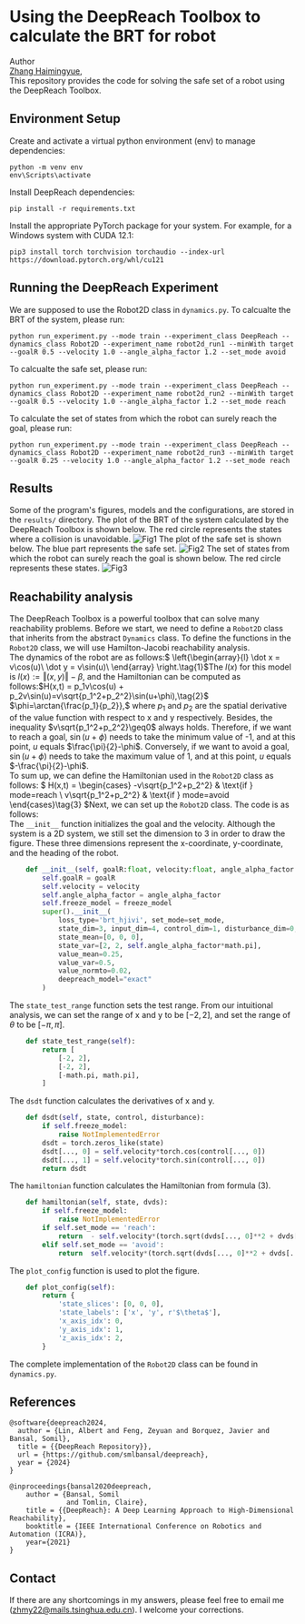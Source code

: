 # Using the DeepReach Toolbox to calculate the BRT for robot

Author<br>
[Zhang Haimingyue](https://myTristan.github.io/),
<br>
This repository provides the code for solving the safe set of a robot using the DeepReach Toolbox.

## Environment Setup
Create and activate a virtual python environment (env) to manage dependencies:
```
python -m venv env
env\Scripts\activate
```
Install DeepReach dependencies:
```
pip install -r requirements.txt
```
Install the appropriate PyTorch package for your system. For example, for a Windows system with CUDA 12.1:
```
pip3 install torch torchvision torchaudio --index-url https://download.pytorch.org/whl/cu121
```

## Running the DeepReach Experiment
We are supposed to use the Robot2D class in `dynamics.py`. To calcualte the BRT of the system, please run:
```
python run_experiment.py --mode train --experiment_class DeepReach --dynamics_class Robot2D --experiment_name robot2d_run1 --minWith target --goalR 0.5 --velocity 1.0 --angle_alpha_factor 1.2 --set_mode avoid
```
To calcualte the safe set, please run:
```
python run_experiment.py --mode train --experiment_class DeepReach --dynamics_class Robot2D --experiment_name robot2d_run2 --minWith target --goalR 0.5 --velocity 1.0 --angle_alpha_factor 1.2 --set_mode reach
```
To calculate the set of states from which the robot can surely reach the goal, please run:
```
python run_experiment.py --mode train --experiment_class DeepReach --dynamics_class Robot2D --experiment_name robot2d_run3 --minWith target --goalR 0.25 --velocity 1.0 --angle_alpha_factor 1.2 --set_mode reach
```

## Results
Some of the program's figures, models and the configurations, are stored in the `results/` directory.
The plot of the BRT of the system calculated by the DeepReach Toolbox is shown below. The red circle represents the states where a collision is unavoidable.
![Fig1](results/robot2d_run1/training/checkpoints/BRS_validation_plot_epoch_100000.png)
The plot of the safe set is shown below. The blue part represents the safe set.
![Fig2](results/robot2d_run2/training/checkpoints/BRS_validation_plot_epoch_100000.png)
The set of states from which the robot can surely reach the goal is shown below. The red circle represents these states.
![Fig3](results/robot2d_run3/training/checkpoints/BRS_validation_plot_epoch_100000.png)

## Reachability analysis
The DeepReach Toolbox is a powerful toolbox that can solve many reachability problems. Before we start, we need to define a `Robot2D` class that inherits from the abstract `Dynamics` class. To define the functions in the `Robot2D` class, we will use Hamilton-Jacobi reachability analysis.  
The dynamics of the robot are as follows:$
\left\{\begin{array}{l}
\dot x = v\cos(u)\\
\dot y = v\sin(u)\\
\end{array}
\right.\tag{1}$The $l(x)$ for this model is $l(x):=\Vert(x,y)\Vert-\beta$, and the Hamiltonian can be computed as follows:$H(x,t) = p_1v\cos(u) + p_2v\sin(u)=v\sqrt{p_1^2+p_2^2}\sin(u+\phi),\tag{2}$
$\phi=\arctan{\frac{p_1}{p_2}},$
where $p_1$ and $p_2$ are the spatial derivative of the value function with respect to x and y respectively. Besides, the inequality $v\sqrt{p_1^2+p_2^2}\geq0$ always holds. Therefore, if we want to reach a goal, $\sin(u+\phi)$ needs to take the minimum value of -1, and at this point, $u$ equals $\frac{\pi}{2}-\phi$. Conversely, if we want to avoid a goal, $\sin(u+\phi)$ needs to take the maximum value of 1, and at this point, $u$ equals $-\frac{\pi}{2}-\phi$.   
To sum up, we can define the Hamiltonian used in the `Robot2D` class as follows: $
H(x,t)  =
\begin{cases}
-v\sqrt{p_1^2+p_2^2} & \text{if } mode=reach \\
v\sqrt{p_1^2+p_2^2} & \text{if } mode=avoid
\end{cases}\tag{3}
$Next, we can set up the `Robot2D` class. The code is as follows:  
The `__init__` function initializes the goal and the velocity. Although the system is a 2D system, we still set the dimension to 3 in order to draw the figure. These three dimensions represent the x-coordinate, y-coordinate, and the heading of the robot.
```python
    def __init__(self, goalR:float, velocity:float, angle_alpha_factor:float, set_mode:str, freeze_model: bool):
        self.goalR = goalR
        self.velocity = velocity
        self.angle_alpha_factor = angle_alpha_factor
        self.freeze_model = freeze_model
        super().__init__(
            loss_type='brt_hjivi', set_mode=set_mode,
            state_dim=3, input_dim=4, control_dim=1, disturbance_dim=0,
            state_mean=[0, 0, 0], 
            state_var=[2, 2, self.angle_alpha_factor*math.pi],
            value_mean=0.25, 
            value_var=0.5, 
            value_normto=0.02,
            deepreach_model="exact"
        )
```

The `state_test_range` function sets the test range. From our intuitional analysis, we can set the range of x and y to be $[-2, 2]$, and set the range of $\theta$ to be $[-\pi, \pi]$.
```python
    def state_test_range(self):
        return [
            [-2, 2],
            [-2, 2],
            [-math.pi, math.pi],
        ]
```

The `dsdt` function calculates the derivatives of x and y.
```python
    def dsdt(self, state, control, disturbance):
        if self.freeze_model:
            raise NotImplementedError
        dsdt = torch.zeros_like(state)
        dsdt[..., 0] = self.velocity*torch.cos(control[..., 0])
        dsdt[..., 1] = self.velocity*torch.sin(control[..., 0])
        return dsdt
```
The `hamiltonian` function calculates the Hamiltonian from formula (3).
```python
    def hamiltonian(self, state, dvds):
        if self.freeze_model:
            raise NotImplementedError
        if self.set_mode == 'reach':
            return  - self.velocity*(torch.sqrt(dvds[..., 0]**2 + dvds[..., 1]**2))
        elif self.set_mode == 'avoid':
            return  self.velocity*(torch.sqrt(dvds[..., 0]**2 + dvds[..., 1]**2))
```
The `plot_config` function is used to plot the figure.
```python
    def plot_config(self):
        return {
            'state_slices': [0, 0, 0],
            'state_labels': ['x', 'y', r'$\theta$'],
            'x_axis_idx': 0,
            'y_axis_idx': 1,
            'z_axis_idx': 2,
        }
```
The complete implementation of the `Robot2D` class can be found in `dynamics.py`.
## References
```
@software{deepreach2024,
  author = {Lin, Albert and Feng, Zeyuan and Borquez, Javier and Bansal, Somil},
  title = {{DeepReach Repository}},
  url = {https://github.com/smlbansal/deepreach},
  year = {2024}
}
```

```
@inproceedings{bansal2020deepreach,
    author = {Bansal, Somil
              and Tomlin, Claire},
    title = {{DeepReach}: A Deep Learning Approach to High-Dimensional Reachability},
    booktitle = {IEEE International Conference on Robotics and Automation (ICRA)},
    year={2021}
}
```
## Contact
If there are any shortcomings in my answers, please feel free to email me (zhmy22@mails.tsinghua.edu.cn). I welcome your corrections.

